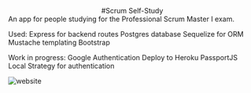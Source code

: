 <center> #Scrum Self-Study</center>
An app for people studying for the Professional Scrum Master I exam.

Used:
Express for backend routes
Postgres database
Sequelize for ORM
Mustache templating
Bootstrap


Work in progress:
Google Authentication
Deploy to Heroku
PassportJS Local Strategy for authentication

![website](https://i.imgur.com/giVE1CF.png)
